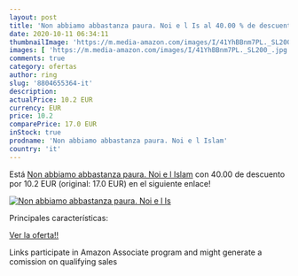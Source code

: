 ```yaml
---
layout: post
title: 'Non abbiamo abbastanza paura. Noi e l Is al 40.00 % de descuento'
date: 2020-10-11 06:34:11
thumbnailImage: 'https://m.media-amazon.com/images/I/41YhBBnm7PL._SL200_.jpg'
images: [ 'https://m.media-amazon.com/images/I/41YhBBnm7PL._SL200_.jpg' ]
comments: true
category: ofertas
author: ring
slug: '8804655364-it'
description:
actualPrice: 10.2 EUR
currency: EUR
price: 10.2
comparePrice: 17.0 EUR
inStock: true
prodname: 'Non abbiamo abbastanza paura. Noi e l Islam'
country: 'it'
---
```


Está [Non abbiamo abbastanza paura. Noi e l Islam](https://www.amazon.it/dp/8804655364/?tag=tolees00-21) con 40.00 de descuento por 10.2 EUR (original: 17.0 EUR) en el siguiente enlace!

[![Non abbiamo abbastanza paura. Noi e l Is](https://m.media-amazon.com/images/I/41YhBBnm7PL._SL200_.jpg)](https://www.amazon.it/dp/8804655364/?tag=tolees00-21)

Principales características:


[Ver la oferta!!](https://www.amazon.it/dp/8804655364/?tag=tolees00-21)

Links participate in Amazon Associate program and might generate a comission on qualifying sales


